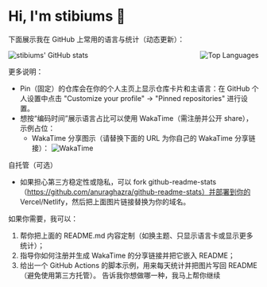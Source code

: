 # Hi, I'm stibiums 👋

下面展示我在 GitHub 上常用的语言与统计（动态更新）：

<!-- GitHub overall stats card -->
<img align="left" src="https://github-readme-stats.vercel.app/api?username=stibiums&show_icons=true&count_private=true&theme=tokyonight" alt="stibiums' GitHub stats" />

<!-- Top languages card -->
<img align="right" src="https://github-readme-stats.vercel.app/api/top-langs/?username=stibiums&layout=compact&theme=tokyonight" alt="Top Languages" />

<br clear="both"/>

更多说明：
- Pin（固定）的仓库会在你的个人主页上显示仓库卡片和主语言：在 GitHub 个人设置中点击 "Customize your profile" -> "Pinned repositories" 进行设置。
- 想按“编码时间”展示语言占比可以使用 WakaTime（需注册并公开 share），示例占位：
  - WakaTime 分享图示（请替换下面的 URL 为你自己的 WakaTime 分享链接）：
    ![WakaTime](https://wakatime.com/share/@YOUR_WAKATIME_ID/REPLACE_WITH_YOUR_HASH.svg)

自托管（可选）
- 如果担心第三方稳定性或隐私，可以 fork github-readme-stats（https://github.com/anuraghazra/github-readme-stats）并部署到你的 Vercel/Netlify，然后把上面图片链接替换为你的域名。

如果你需要，我可以：
1) 帮你把上面的 README.md 内容定制（如换主题、只显示语言卡或显示更多统计）；
2) 指导你如何注册并生成 WakaTime 的分享链接并把它嵌入 README；
3) 给出一个 GitHub Actions 的脚本示例，用来每天统计并把图片写回 README（避免使用第三方托管）。
告诉我你想做哪一种，我马上帮你继续
